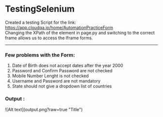 # TestingSelenium
Created a testing Script for the link: https://app.cloudqa.io/home/AutomationPracticeForm<br>
Changing the XPath of the element in page.py and switching to the correct frame allows us to access the Iframe forms.
<hr>
<h3> Few problems with the Form: </h3>
<ol>
  <li>Date of Birth does not accept dates after the year 2000</li>
  <li>Password and Confirm Password are not checked</li>
  <li>Mobile Number Lenght is not checked</li>
  <li>Username and Password are not mandatory</li>
  <li>State should not give a dropdown list of countries</li>
</ol>
<h3> Output :</h3>
![Alt text](output.png?raw=true "Title")



